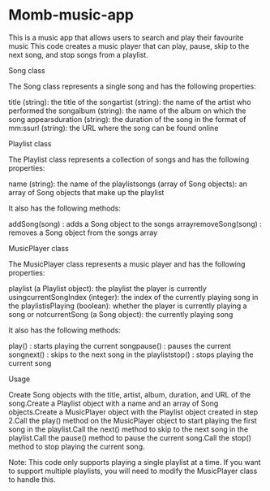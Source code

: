 # Momb-music-app
This is a music app that allows users to search and play their favourite music
This code creates a music player that can play, pause, skip to the next song, and stop songs from a playlist.

Song class

The Song class represents a single song and has the following properties:

title (string): the title of the songartist (string): the name of the artist who performed the songalbum (string): the name of the album on which the song appearsduration (string): the duration of the song in the format of mm:ssurl (string): the URL where the song can be found online

Playlist class

The Playlist class represents a collection of songs and has the following properties:

name (string): the name of the playlistsongs (array of Song objects): an array of Song objects that make up the playlist

It also has the following methods:

addSong(song) : adds a Song object to the songs arrayremoveSong(song) : removes a Song object from the songs array

MusicPlayer class

The MusicPlayer class represents a music player and has the following properties:

playlist (a Playlist object): the playlist the player is currently usingcurrentSongIndex (integer): the index of the currently playing song in the playlistisPlaying (boolean): whether the player is currently playing a song or notcurrentSong (a Song object): the currently playing song

It also has the following methods:

play() : starts playing the current songpause() : pauses the current songnext() : skips to the next song in the playliststop() : stops playing the current song

Usage

Create Song objects with the title, artist, album, duration, and URL of the song.Create a Playlist object with a name and an array of Song objects.Create a MusicPlayer object with the Playlist object created in step 2.Call the play() method on the MusicPlayer object to start playing the first song in the playlist.Call the next() method to skip to the next song in the playlist.Call the pause() method to pause the current song.Call the stop() method to stop playing the current song.

Note: This code only supports playing a single playlist at a time. If you want to support multiple playlists, you will need to modify the MusicPlayer class to handle this.

